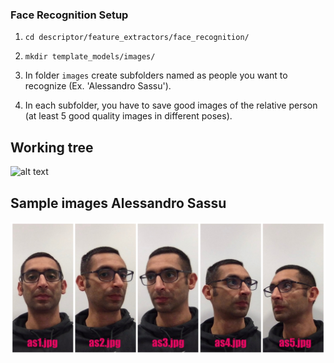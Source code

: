 
### Face Recognition Setup


1.  ```
	cd descriptor/feature_extractors/face_recognition/
	```
2.	```
	mkdir template_models/images/
	```
3.	In folder `images` create subfolders named as people you want to recognize (Ex. 'Alessandro Sassu').

4.  In each subfolder, you have to save good images of the relative person (at least 5 good quality images in different poses).

## Working tree
![alt text](docs/face_recognition_docs/working_tree.jpg)

## Sample images Alessandro Sassu
![alt text](docs/face_recognition_docs/as_sample.jpg)